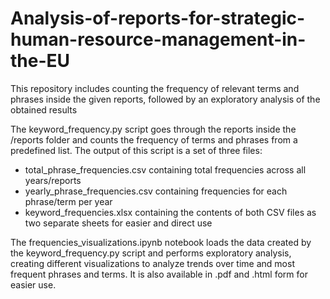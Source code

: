 # Analysis-of-reports-for-strategic-human-resource-management-in-the-EU
This repository includes counting the frequency of relevant terms and phrases inside the given reports, followed by an exploratory analysis of the obtained results


The keyword_frequency.py script goes through the reports inside the /reports folder and counts the frequency of terms and phrases from a predefined list. The output of this script is a set of three files:
- total_phrase_frequencies.csv containing total frequencies across all years/reports
- yearly_phrase_frequencies.csv containing frequencies for each phrase/term per year
- keyword_frequencies.xlsx containing the contents of both CSV files as two separate sheets for easier and direct use

The frequencies_visualizations.ipynb notebook loads the data created by the keyword_frequency.py script and performs exploratory analysis, creating different visualizations to analyze trends over time and most frequent phrases and terms. It is also available in .pdf and .html form for easier use.
